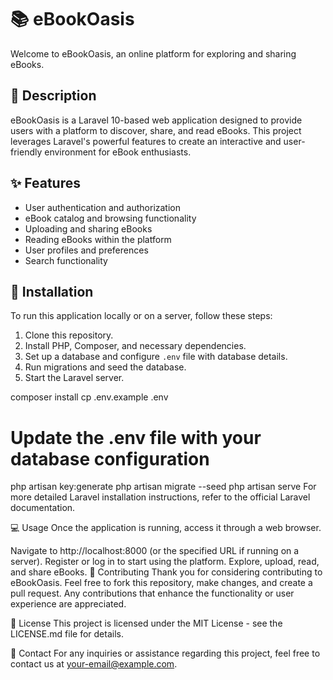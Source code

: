 # 📚 eBookOasis

Welcome to eBookOasis, an online platform for exploring and sharing eBooks.

## 📖 Description

eBookOasis is a Laravel 10-based web application designed to provide users with a platform to discover, share, and read eBooks. This project leverages Laravel's powerful features to create an interactive and user-friendly environment for eBook enthusiasts.

## ✨ Features

- User authentication and authorization
- eBook catalog and browsing functionality
- Uploading and sharing eBooks
- Reading eBooks within the platform
- User profiles and preferences
- Search functionality

## 🚀 Installation

To run this application locally or on a server, follow these steps:

1. Clone this repository.
2. Install PHP, Composer, and necessary dependencies.
3. Set up a database and configure `.env` file with database details.
4. Run migrations and seed the database.
5. Start the Laravel server.

composer install
cp .env.example .env
# Update the .env file with your database configuration

php artisan key:generate
php artisan migrate --seed
php artisan serve
For more detailed Laravel installation instructions, refer to the official Laravel documentation.

💻 Usage
Once the application is running, access it through a web browser.

Navigate to http://localhost:8000 (or the specified URL if running on a server).
Register or log in to start using the platform.
Explore, upload, read, and share eBooks.
🤝 Contributing
Thank you for considering contributing to eBookOasis. Feel free to fork this repository, make changes, and create a pull request. Any contributions that enhance the functionality or user experience are appreciated.

📄 License
This project is licensed under the MIT License - see the LICENSE.md file for details.

📧 Contact
For any inquiries or assistance regarding this project, feel free to contact us at your-email@example.com.
